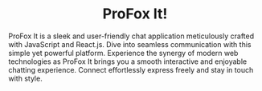 <h1 align="center" id="title">ProFox It!</h1>

<p id="description">ProFox It is a sleek and user-friendly chat application meticulously crafted with JavaScript and React.js. Dive into seamless communication with this simple yet powerful platform. Experience the synergy of modern web technologies as ProFox It brings you a smooth interactive and enjoyable chatting experience. Connect effortlessly express freely and stay in touch with style.</p>

